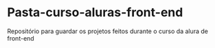 # Pasta-curso-aluras-front-end
 Repositório para guardar os projetos feitos durante o curso da alura de front-end
